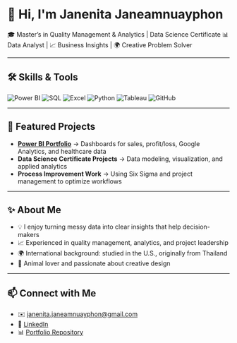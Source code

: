 # 👋 Hi, I'm Janenita Janeamnuayphon  

🎓 Master’s in Quality Management & Analytics  | Data Science Certificate
📊 Data Analyst | 📈 Business Insights | 🌍 Creative Problem Solver  

---

## 🛠 Skills & Tools  
![Power BI](https://img.shields.io/badge/Power%20BI-F2C811?style=flat-square&logo=Power%20BI&logoColor=black)
![SQL](https://img.shields.io/badge/SQL-336791?style=flat-square&logo=postgresql&logoColor=white)
![Excel](https://img.shields.io/badge/Excel-217346?style=flat-square&logo=microsoft-excel&logoColor=white)
![Python](https://img.shields.io/badge/Python-3776AB?style=flat-square&logo=python&logoColor=white)
![Tableau](https://img.shields.io/badge/Tableau-E97627?style=flat-square&logo=Tableau&logoColor=white)
![GitHub](https://img.shields.io/badge/GitHub-181717?style=flat-square&logo=github&logoColor=white)

---

## 📂 Featured Projects  
- **[Power BI Portfolio](https://github.com/JanenitaJane/PowerBI_Portfolio)** → Dashboards for sales, profit/loss, Google Analytics, and healthcare data  
- **Data Science Certificate Projects** → Data modeling, visualization, and applied analytics  
- **Process Improvement Work** → Using Six Sigma and project management to optimize workflows  

---

## ✨ About Me  
- 💡 I enjoy turning messy data into clear insights that help decision-makers  
- 📈 Experienced in quality management, analytics, and project leadership  
- 🌍 International background: studied in the U.S., originally from Thailand  
- 🐾 Animal lover and passionate about creative design  

---

## 📫 Connect with Me  
- ✉️ [janenita.janeamnuayphon@gmail.com](mailto:janenita.janeamnuayphon@gmail.com)  
- 💼 [LinkedIn]([https://www.linkedin.com/](https://www.linkedin.com/in/janenita-janeamnuayphon/))  
- 📊 [Portfolio Repository](https://github.com/JanenitaJane/PowerBI_Portfolio)  
